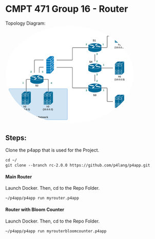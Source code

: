 # CMPT 471 Group 16 - Router

Topology Diagram:
<kbd>
<img src="Diagram.png" alt="Network Topology" width="400" style="border-radius:50%" />
</kbd>

## Steps:
Clone the p4app that is used for the Project.
```
cd ~/
git clone --branch rc-2.0.0 https://github.com/p4lang/p4app.git
```
#### Main Router

Launch Docker.
Then, cd to the Repo Folder.
```
~/p4app/p4app run myrouter.p4app
```

#### Router with Bloom Counter

Launch Docker.
Then, cd to the Repo Folder.
```
~/p4app/p4app run myrouterbloomcounter.p4app
```
